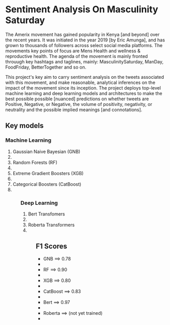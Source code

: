 # Sentiment Analysis On Masculinity Saturday

The Amerix movement has gained popularity in Kenya [and beyond] over the recent years. It was initiated in the year 2019 [by Eric Amunga], and has grown to thousands of 
followers across select social media platforms. The movements key points of focus are Mens Health and wellness & reproductive health. The agenda of the movement is
mainly fronted throuugh key hashtags and taglines, mainly: MasculinitySaturday, ManDay, FoodFriday, BetterTogether and so on. 

This project's key aim to carry sentiment analysis on the tweets associated with this movement, and make reasonable, analytical inferences on the impact of the 
movement since its inception. 
The project deploys top-level machine learning and deep learning models and architectures to make the best possible possible [nuanced] predictions on whether tweets are
Positive, Negative, or Negative, the volume of positivity, negativity, or neutrality and the possible implied meanings [and connotations].

## Key models

### Machine Learning 

<ol>
  <li> Gaussian Naive Bayesian (GNB) <li/>

  <li> Random Forests (RF) <li/>

  <li> Extreme Gradient Boosters (XGB) <li/>

  <li> Categorical Boosters (CatBoost) <li/>
<ol/>

### Deep Learning
  
<ol>
  <li> Bert Transfomers <li/>
  <li> Roberta Transformers <li/>
 <ol>



## F1 Scores

 <ul>
   <li> GNB ==> 0.78 <li/>
   <li> RF ==> 0.90 <li/>
   <li> XGB ==> 0.80 <li/>
   <li> CatBoost ==> 0.83 <li/>
   <li> Bert ==> 0.97 <li/>
   <li> Roberta ==> (not yet trained) <li/>
 <ul/>
   






